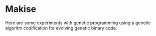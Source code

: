 # Makise

Here are some experiments with genetic programming using a genetic algoritm codification for evolving genetic binary code.

